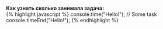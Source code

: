 **Как узнать сколько занимала задача:**  
{% highlight javascript %}
console.time("Hello!");
// Some task
console.timeEnd("Hello!");
{% endhighlight %}
